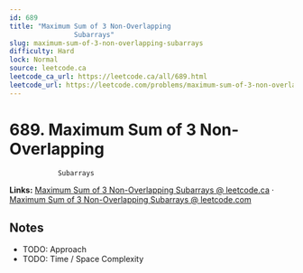```yaml
--- 
id: 689
title: "Maximum Sum of 3 Non-Overlapping
                Subarrays"
slug: maximum-sum-of-3-non-overlapping-subarrays
difficulty: Hard
lock: Normal
source: leetcode.ca
leetcode_ca_url: https://leetcode.ca/all/689.html
leetcode_url: https://leetcode.com/problems/maximum-sum-of-3-non-overlapping-subarrays/
---
```


# 689. Maximum Sum of 3 Non-Overlapping
                Subarrays

**Links:** [Maximum Sum of 3 Non-Overlapping
                Subarrays @ leetcode.ca](https://leetcode.ca/all/689.html) · [Maximum Sum of 3 Non-Overlapping
                Subarrays @ leetcode.com](https://leetcode.com/problems/maximum-sum-of-3-non-overlapping-subarrays/)

## Notes
- TODO: Approach
- TODO: Time / Space Complexity
